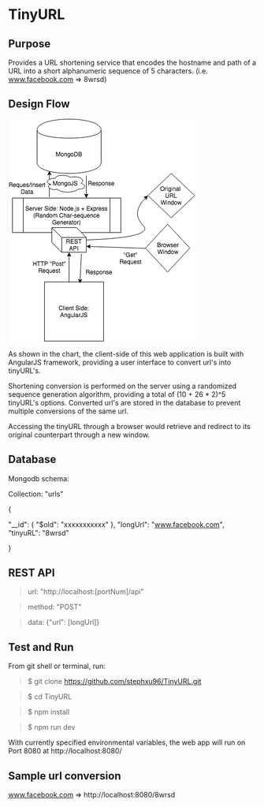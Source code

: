 # TinyURL

## Purpose

Provides a URL shortening service that encodes the hostname and path of a URL into a short alphanumeric sequence of 5 characters. (i.e. www.facebook.com => 8wrsd)

## Design Flow

![alt text](https://github.com/stephxu96/TinyURL/blob/master/FullStack_Diagram.png?raw=true "Deisgn Flowchart")

As shown in the chart, the client-side of this web application is built with AngularJS framework, providing a user interface to convert url's into tinyURL's. 

Shortening conversion is performed on the server using a randomized sequence generation algorithm, providing a total of (10 + 26 * 2)^5 tinyURL's options. Converted url's are stored in the database to prevent multiple conversions of the same url.

Accessing the tinyURL through a browser would retrieve and redirect to its original counterpart through a new window.

## Database 

Mongodb schema:

Collection: "urls"

{

  "__id": {
    "$old": "xxxxxxxxxxx"
  },
  "longUrl": "www.facebook.com",
  "tinyuRL": "8wrsd"
  
}



## REST API

> url: "http://localhost:[portNum]/api"

> method: "POST"

> data: {"url": [longUrl]}

## Test and Run

From git shell or terminal, run:

> $ git clone https://github.com/stephxu96/TinyURL.git

> $ cd TinyURL

> $ npm install


> $ npm run dev

With currently specified environmental variables, the web app will run on Port 8080 at http://localhost:8080/


## Sample url conversion

www.facebook.com => http://localhost:8080/8wrsd

